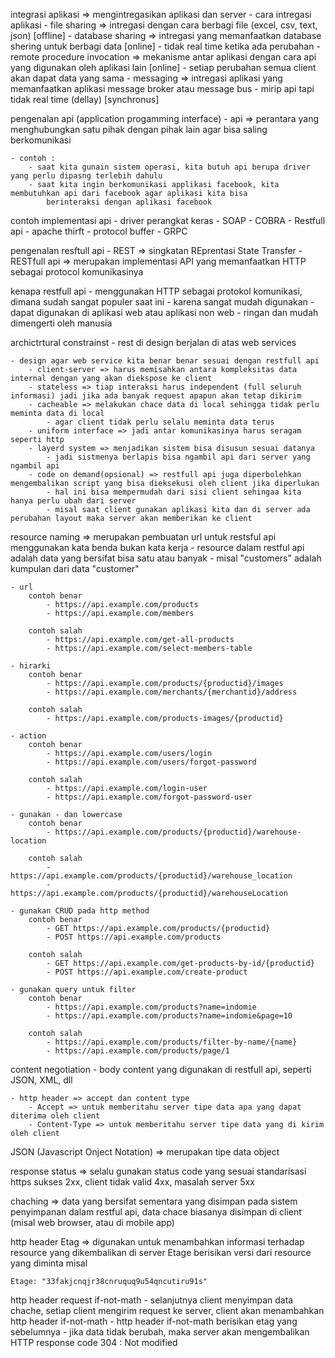 integrasi aplikasi => mengintregasikan aplikasi dan server
    - cara intregasi aplikasi
        - file sharing => intregasi dengan cara berbagi file (excel, csv, text, json) [offline]
        - database sharing => intregasi yang memanfaatkan database shering untuk berbagi data [online]
            - tidak real time ketika ada perubahan
        - remote procedure invocation => mekanisme antar aplikasi dengan cara api yang digunakan oleh aplikasi lain [online]
            - setiap perubahan semua client akan dapat data yang sama
        - messaging => intregasi aplikasi yang memanfaatkan aplikasi message broker atau message bus 
            - mirip api tapi tidak real time (dellay) [synchronus]
        
pengenalan api (application progamming interface)
    - api => perantara yang menghubungkan satu pihak dengan pihak lain agar bisa saling berkomunikasi

    - contoh :
        - saat kita gunain sistem operasi, kita butuh api berupa driver yang perlu dipasng terlebih dahulu
        - saat kita ingin berkomunikasi applikasi facebook, kita membutuhkan api dari facebook agar aplikasi kita bisa
            berinteraksi dengan aplikasi facebook

contoh implementasi api
    - driver perangkat keras
    - SOAP
    - COBRA
    - Restfull api
    - apache thirft
    - protocol buffer
    - GRPC

pengenalan resftull api
    - REST => singkatan REprentasi State Transfer
    - RESTfull api => merupakan implementasi API yang memanfaatkan HTTP sebagai protocol komunikasinya

kenapa restfull api
    - menggunakan HTTP sebagai protokol komunikasi, dimana sudah sangat populer saat ini
    - karena sangat mudah digunakan
    - dapat digunakan di aplikasi web atau aplikasi non web
    - ringan dan mudah dimengerti oleh manusia

archictrtural constrainst
    - rest di design berjalan di atas web services

    - design agar web service kita benar benar sesuai dengan restfull api
        - client-server => harus memisahkan antara kompleksitas data internal dengan yang akan diekspose ke client
        - stateless => tiap interaksi harus independent (full seluruh informasi) jadi jika ada banyak request apapun akan tetap dikirim
        - cacheable => melakukan chace data di local sehingga tidak perlu meminta data di local
            - agar client tidak perlu selalu meminta data terus
        - uniform interface => jadi antar komunikasinya harus seragam seperti http
        - layerd system => menjadikan sistem bisa disusun sesuai datanya
            - jadi sistmenya berlapis bisa ngambil api dari server yang ngambil api
        - code on demand(opsional) => restfull api juga diperbolehkan mengembalikan script yang bisa dieksekusi oleh client jika diperlukan
            - hal ini bisa mempermudah dari sisi client sehingaa kita hanya perlu ubah dari server
            - misal saat client gunakan aplikasi kita dan di server ada perubahan layout maka server akan memberikan ke client

resource naming => merupakan pembuatan url untuk restsful api menggunakan kata benda bukan kata kerja
    - resource dalam restful api adalah data yang bersifat bisa satu atau banyak
    - misal "customers" adalah kumpulan dari data "customer"

    - url
        contoh benar
            - https://api.example.com/products
            - https://api.example.com/members

        contoh salah
            - https://api.example.com/get-all-products
            - https://api.example.com/select-members-table

    - hirarki
        contoh benar
            - https://api.example.com/products/{productid}/images
            - https://api.example.com/merchants/{merchantid}/address

        contoh salah
            - https://api.example.com/products-images/{productid}

    - action
        contoh benar
            - https://api.example.com/users/login
            - https://api.example.com/users/forgot-password

        contoh salah
            - https://api.example.com/login-user
            - https://api.example.com/forgot-password-user

    - gunakan - dan lowercase
        contoh benar
            - https://api.example.com/products/{productid}/warehouse-location

        contoh salah
            - https://api.example.com/products/{productid}/warehouse_location
            - https://api.example.com/products/{productid}/warehouseLocation

    - gunakan CRUD pada http method
        contoh benar
            - GET https://api.example.com/products/{productid}
            - POST https://api.example.com/products

        contoh salah
            - GET https://api.example.com/get-products-by-id/{productid}
            - POST https://api.example.com/create-product

    - gunakan query untuk filter
        contoh benar
            - https://api.example.com/products?name=indomie
            - https://api.example.com/products?name=indomie&page=10

        contoh salah
            - https://api.example.com/products/filter-by-name/{name}
            - https://api.example.com/products/page/1

content negotiation
    - body content yang digunakan di restfull api, seperti JSON, XML, dll
    
    - http header => accept dan content type
        - Accept => untuk memberitahu server tipe data apa yang dapat diterima oleh client
        - Content-Type => untuk memberitahu server tipe data yang di kirim oleh client

JSON (Javascript Onject Notation) => merupakan tipe data object

response status => selalu gunakan status code yang sesuai standarisasi https
    sukses 2xx, client tidak valid 4xx, masalah server 5xx

chaching => data yang bersifat sementara yang disimpan pada sistem penyimpanan
    dalam restful api, data chace biasanya disimpan di client (misal web browser, atau di mobile app)

http header Etag => digunakan untuk menambahkan informasi terhadap resource yang dikembalikan di server
    Etage berisikan versi dari resource yang diminta misal

    Etage: "33fakjcnqjr38cnruquq9u54qncutiru91s"

http header request if-not-math
    - selanjutnya client menyimpan data chache, setiap client mengirim request ke server, client akan menambahkan http header if-not-math
    - http header if-not-math berisikan etag yang sebelumnya
    - jika data tidak berubah, maka server akan mengembalikan HTTP response code 304 : Not modified

